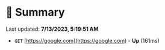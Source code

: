 # 📖 Summary
Last updated: **7/13/2023, 5:19:51 AM**

- `GET` [https://google.com](https://google.com) - **Up** (161ms)
